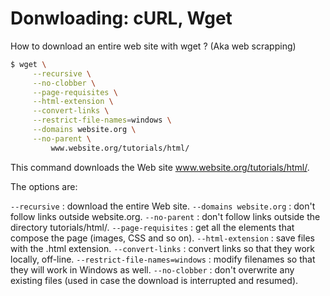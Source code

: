 # Donwloading: cURL, Wget

How to download an entire web site with wget ? (Aka web scrapping)

```bash
$ wget \
     --recursive \
     --no-clobber \
     --page-requisites \
     --html-extension \
     --convert-links \
     --restrict-file-names=windows \
     --domains website.org \
     --no-parent \
         www.website.org/tutorials/html/
```

This command downloads the Web site www.website.org/tutorials/html/.

The options are:

`--recursive` : download the entire Web site.
`--domains website.org` : don't follow links outside website.org.
`--no-parent` : don't follow links outside the directory tutorials/html/.
`--page-requisites` : get all the elements that compose the page (images, CSS and so on).
`--html-extension` : save files with the .html extension.
`--convert-links` : convert links so that they work locally, off-line.
`--restrict-file-names=windows` : modify filenames so that they will work in Windows as well.
`--no-clobber` : don't overwrite any existing files (used in case the download is interrupted and
resumed).